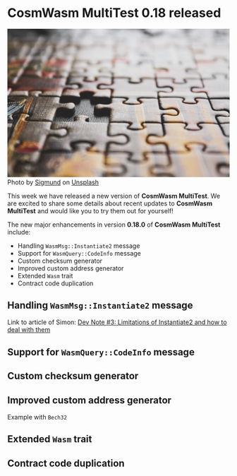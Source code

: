 # CosmWasm MultiTest 0.18 released 

![pieces](sigmund-unsplash.jpg)
Photo by <a href="https://unsplash.com/@sigmund?utm_content=creditCopyText&utm_medium=referral&utm_source=unsplash">Sigmund</a>
on <a href="https://unsplash.com/photos/brown-and-black-jigsaw-puzzle-B-x4VaIriRc?utm_content=creditCopyText&utm_medium=referral&utm_source=unsplash">Unsplash</a>

This week we have released a new version of **CosmWasm MultiTest**.
We are excited to share some details about recent updates to **CosmWasm MultiTest**
and would like you to try them out for yourself!

The new major enhancements in version **0.18.0** of **CosmWasm MultiTest** include:

- Handling `WasmMsg::Instantiate2` message
- Support for `WasmQuery::CodeInfo` message
- Custom checksum generator
- Improved custom address generator
- Extended `Wasm` trait
- Contract code duplication


## Handling `WasmMsg::Instantiate2` message

Link to article of Simon:
[Dev Note #3: Limitations of Instantiate2 and how to deal with them](https://medium.com/cosmwasm/dev-note-3-limitations-of-instantiate2-and-how-to-deal-with-them-a3f946874230)

## Support for `WasmQuery::CodeInfo` message

## Custom checksum generator

## Improved custom address generator

Example with `Bech32`

## Extended `Wasm` trait

## Contract code duplication
